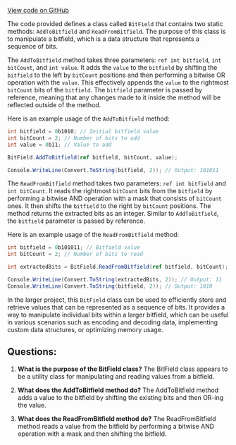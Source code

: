 [View code on GitHub](https://github.com/TieHaxJan/Brick-Force/Assembly-CSharp\BitField.cs)

The code provided defines a class called `BitField` that contains two static methods: `AddToBitfield` and `ReadFromBitfield`. The purpose of this class is to manipulate a bitfield, which is a data structure that represents a sequence of bits.

The `AddToBitfield` method takes three parameters: `ref int bitfield`, `int bitCount`, and `int value`. It adds the `value` to the `bitfield` by shifting the `bitfield` to the left by `bitCount` positions and then performing a bitwise OR operation with the `value`. This effectively appends the `value` to the rightmost `bitCount` bits of the `bitfield`. The `bitfield` parameter is passed by reference, meaning that any changes made to it inside the method will be reflected outside of the method.

Here is an example usage of the `AddToBitfield` method:

```csharp
int bitfield = 0b1010; // Initial bitfield value
int bitCount = 2; // Number of bits to add
int value = 0b11; // Value to add

BitField.AddToBitfield(ref bitfield, bitCount, value);

Console.WriteLine(Convert.ToString(bitfield, 2)); // Output: 101011
```

The `ReadFromBitfield` method takes two parameters: `ref int bitfield` and `int bitCount`. It reads the rightmost `bitCount` bits from the `bitfield` by performing a bitwise AND operation with a mask that consists of `bitCount` ones. It then shifts the `bitfield` to the right by `bitCount` positions. The method returns the extracted bits as an integer. Similar to `AddToBitfield`, the `bitfield` parameter is passed by reference.

Here is an example usage of the `ReadFromBitfield` method:

```csharp
int bitfield = 0b101011; // Bitfield value
int bitCount = 2; // Number of bits to read

int extractedBits = BitField.ReadFromBitfield(ref bitfield, bitCount);

Console.WriteLine(Convert.ToString(extractedBits, 2)); // Output: 11
Console.WriteLine(Convert.ToString(bitfield, 2)); // Output: 1010
```

In the larger project, this `BitField` class can be used to efficiently store and retrieve values that can be represented as a sequence of bits. It provides a way to manipulate individual bits within a larger bitfield, which can be useful in various scenarios such as encoding and decoding data, implementing custom data structures, or optimizing memory usage.
## Questions: 
 1. **What is the purpose of the BitField class?**
The BitField class appears to be a utility class for manipulating and reading values from a bitfield.

2. **What does the AddToBitfield method do?**
The AddToBitfield method adds a value to the bitfield by shifting the existing bits and then OR-ing the value.

3. **What does the ReadFromBitfield method do?**
The ReadFromBitfield method reads a value from the bitfield by performing a bitwise AND operation with a mask and then shifting the bitfield.